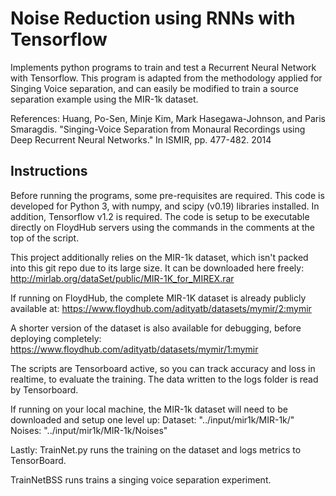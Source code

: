# Noise Reduction using RNNs with Tensorflow
Implements python programs to train and test a Recurrent Neural Network with Tensorflow. This program is adapted from the methodology applied for Singing Voice separation, and can easily be modified to train a source separation example using the MIR-1k dataset.

References: Huang, Po-Sen, Minje Kim, Mark Hasegawa-Johnson, and Paris Smaragdis. "Singing-Voice Separation from Monaural Recordings using Deep Recurrent Neural Networks." In ISMIR, pp. 477-482. 2014

## Instructions
Before running the programs, some pre-requisites are required. This code is developed for Python 3, with numpy, and scipy (v0.19) libraries installed. In addition, Tensorflow v1.2 is required. The code is setup to be executable directly on FloydHub servers using the commands in the comments at the top of the script.

This project additionally relies on the MIR-1k dataset, which isn't packed into this git repo due to its large size. It can be downloaded here freely: http://mirlab.org/dataSet/public/MIR-1K_for_MIREX.rar

If running on FloydHub, the complete MIR-1K dataset is already publicly available at:
https://www.floydhub.com/adityatb/datasets/mymir/2:mymir

A shorter version of the dataset is also available for debugging, before deploying completely:
https://www.floydhub.com/adityatb/datasets/mymir/1:mymir

The scripts are Tensorboard active, so you can track accuracy and loss in realtime, to evaluate the training. The data written to the logs folder is read by Tensorboard.

If running on your local machine, the MIR-1k dataset will need to be downloaded and setup one level up:
Dataset: "../input/mir1k/MIR-1k/"
Noises: "../input/mir1k/MIR-1k/Noises"

Lastly: TrainNet.py runs the training on the dataset and logs metrics to TensorBoard.

TrainNetBSS runs trains a singing voice separation experiment.
